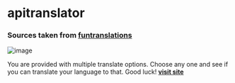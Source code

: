 # apitranslator
### Sources taken from [funtranslations](https://funtranslations.com/)

![image](https://user-images.githubusercontent.com/55906931/129467166-b4be723e-0594-40b6-b8c2-9657e16f39fe.png)

You are provided with multiple translate options. Choose any one and see if you can translate your language to that. Good luck!
**[visit site](https://apitranslate.netlify.app/)**
